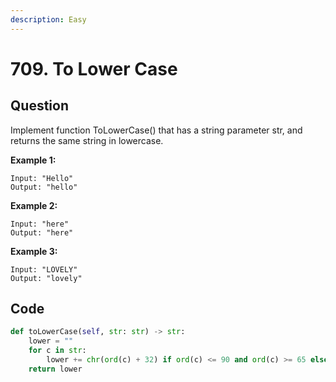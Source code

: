 ```yaml
---
description: Easy
---
```


# 709. To Lower Case

## Question

Implement function ToLowerCase\(\) that has a string parameter str, and returns the same string in lowercase.

**Example 1:**

```text
Input: "Hello"
Output: "hello"
```

**Example 2:**

```text
Input: "here"
Output: "here"
```

**Example 3:**

```text
Input: "LOVELY"
Output: "lovely"
```

## Code 

```python
def toLowerCase(self, str: str) -> str:
    lower = ""
    for c in str:
        lower += chr(ord(c) + 32) if ord(c) <= 90 and ord(c) >= 65 else c
    return lower
```

